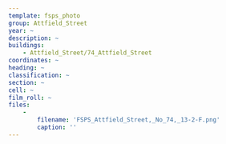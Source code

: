 ```yaml
---
template: fsps_photo
group: Attfield_Street
year: ~
description: ~
buildings:
    - Attfield_Street/74_Attfield_Street
coordinates: ~
heading: ~
classification: ~
section: ~
cell: ~
film_roll: ~
files:
    -
        filename: 'FSPS_Attfield_Street,_No_74,_13-2-F.png'
        caption: ''
---
```

